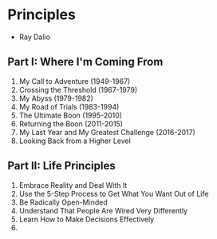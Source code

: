 # Principles
- Ray Dalio
## Part I: Where I'm Coming From
1. My Call to Adventure (1949-1967)
2. Crossing the Threshold (1967-1979)
3. My Abyss (1979-1982)
4. My Road of Trials (1983-1994)
5. The Ultimate Boon (1995-2010)
6. Returning the Boon (2011-2015)
7. My Last Year and My Greatest Challenge (2016-2017)
8. Looking Back from a Higher Level

## Part II: Life Principles
1. Embrace Reality and Deal With It
2. Use the 5-Step Process to Get What You Want Out of Life
3. Be Radically Open-Minded
4. Understand That People Are Wired Very Differently
5. Learn How to Make Decisions Effectively
6. 
<!--stackedit_data:
eyJoaXN0b3J5IjpbLTI1MTgxOTMxOSw3MjIwMjA3ODRdfQ==
-->